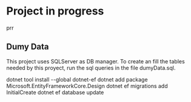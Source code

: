 # Project in progress

prr

## Dumy Data

This project uses SQLServer as DB manager. To create an fill the tables needed by this proyect, run the sql queries in the file dumyData.sql.

dotnet tool install --global dotnet-ef
dotnet add package Microsoft.EntityFrameworkCore.Design
dotnet ef migrations add InitialCreate
dotnet ef database update